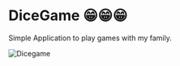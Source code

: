 # DiceGame :grin::grin::grin:
Simple Application to play games with my family.

![Dicegame](https://user-images.githubusercontent.com/17866063/142784299-8c023aa1-7945-4194-bdf5-ddd962c95195.png)


